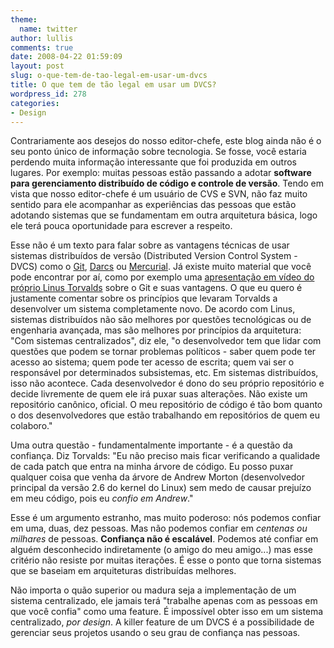 ```yaml
---
theme:
  name: twitter
author: lullis
comments: true
date: 2008-04-22 01:59:09
layout: post
slug: o-que-tem-de-tao-legal-em-usar-um-dvcs
title: O que tem de tão legal em usar um DVCS?
wordpress_id: 278
categories:
- Design
---
```


Contrariamente aos desejos do nosso editor-chefe, este blog ainda não é o seu ponto único de informação sobre tecnologia.  Se fosse, você estaria perdendo muita informação interessante que foi produzida em outros lugares. Por exemplo: muitas pessoas estão passando a adotar **software para gerenciamento distribuído de código e controle de versão**. Tendo em vista que nosso editor-chefe é um usuário de CVS e SVN, não faz muito sentido para ele acompanhar as experiências das pessoas que estão adotando sistemas que se fundamentam em outra arquitetura básica, logo ele terá pouca oportunidade para escrever a respeito.

Esse não é um texto para falar sobre as vantagens técnicas de usar sistemas distribuídos de versão (Distributed Version Control System - DVCS) como o [Git](http://git.or.cz/), [Darcs](http://darcs.net) ou [Mercurial](http://www.selenic.com/mercurial). Já existe muito material que você pode encontrar por aí, como por exemplo uma [apresentação em vídeo do próprio Linus Torvalds](http://video.google.com/videoplay?docid=-2199332044603874737) sobre o Git e suas vantagens. O que eu quero é justamente comentar sobre os princípios que levaram Torvalds a desenvolver um sistema completamente novo. De acordo com Linus, sistemas distribuídos não são melhores por questões tecnológicas ou de engenharia avançada, mas são melhores por princípios da arquitetura: "Com sistemas centralizados", diz ele, "o desenvolvedor tem que lidar com questões que podem se tornar problemas políticos - saber quem pode ter acesso ao sistema; quem pode ter acesso de escrita; quem vai ser o responsável por determinados subsistemas, etc. Em sistemas distribuídos, isso não acontece. Cada desenvolvedor é dono do seu próprio repositório e decide livremente de quem ele irá puxar suas alterações. Não existe um repositório canônico, oficial. O meu repositório de código é tão bom quanto o dos desenvolvedores que estão trabalhando em repositórios de quem eu colaboro."

Uma outra questão -  fundamentalmente importante - é a questão da confiança. Diz Torvalds: "Eu não preciso mais ficar verificando a qualidade de cada patch que entra na minha árvore de código. Eu posso puxar qualquer coisa que venha da árvore de Andrew Morton (desenvolvedor principal da versão 2.6 do kernel do Linux) sem medo de causar prejuízo em meu código, pois eu _confio em Andrew_."

Esse é um argumento estranho, mas muito poderoso: nós podemos confiar em uma, duas, dez pessoas. Mas não podemos confiar em _centenas ou milhares_ de pessoas. **Confiança não é escalável**. Podemos até confiar em alguém desconhecido indiretamente (o amigo do meu amigo...) mas esse critério não resiste por muitas iterações. É esse o ponto que torna sistemas que se baseiam em arquiteturas distribuídas melhores.

Não importa o quão superior ou madura seja a implementação de um sistema centralizado, ele jamais terá "trabalhe apenas com as pessoas em que você confia" como uma feature. É impossível obter isso em um sistema centralizado, _por design_. A killer feature de um DVCS é a possibilidade de gerenciar seus projetos usando o seu grau de confiança nas pessoas.
